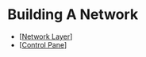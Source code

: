 # Building A Network

- [[Network Layer]]
- [[Control Pane]]

[//begin]: # "Autogenerated link references for markdown compatibility"
[Network Layer]: network-layer "Network Layer"
[Control Pane]: control-pane "Control Pane"
[//end]: # "Autogenerated link references"

